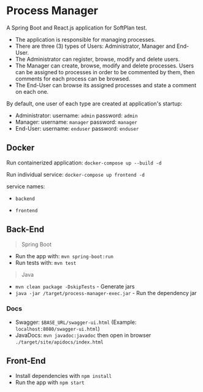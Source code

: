 # Process Manager

A Spring Boot and React.js application for SoftPlan test.

- The application is responsible for managing processes.
- There are three (3) types of Users: Administrator, Manager and End-User.
- The Administrator can register, browse, modify and delete users.
- The Manager can create, browse, modify and delete processes. Users can be assigned to processes in order to be commented by them, then comments for each process can be browsed.
- The End-User can browse its assigned processes and state a comment on each one.

By default, one user of each type are created at application's startup:
- Administrator:
username: `admin`
password: `admin`
- Manager:
username: `manager`
password: `manager`
- End-User:
username: `enduser`
password: `enduser`

## Docker

Run containerized application: `docker-compose up --build -d`

Run individual service: `docker-compose up frontend -d`

service names:

- `backend`

- `frontend`

## Back-End

> Spring Boot

- Run the app with: `mvn spring-boot:run`
- Run tests with: `mvn test`

> Java

- `mvn clean package -DskipTests` - Generate jars
- `java -jar /target/process-manager-exec.jar` - Run the dependency jar

### Docs

- Swagger: `$BASE_URL/swagger-ui.html` (Example: `localhost:8080/swagger-ui.html`)
- JavaDocs: `mvn javadoc:javadoc` then open in browser `./target/site/apidocs/index.html`

## Front-End

- Install dependencies with `npm install`
- Run the app with `npm start`


